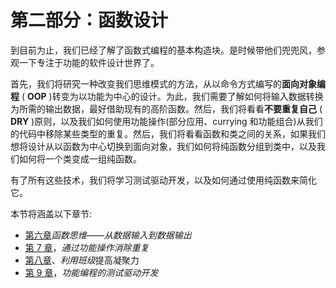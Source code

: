 # 第二部分：函数设计

到目前为止，我们已经了解了函数式编程的基本构造块。是时候带他们兜兜风，参观一下专注于功能的软件设计世界了。

首先，我们将研究一种改变我们思维模式的方法，从以命令方式编写的**面向对象编程** ( **OOP** )转变为以功能为中心的设计。为此，我们需要了解如何将输入数据转换为所需的输出数据，最好借助现有的高阶函数。然后，我们将看看**不要重复自己** ( **DRY** )原则，以及我们如何使用功能操作(部分应用、currying 和功能组合)从我们的代码中移除某些类型的重复。然后，我们将看看函数和类之间的关系，如果我们想将设计从以函数为中心切换到面向对象，我们如何将纯函数分组到类中，以及我们如何将一个类变成一组纯函数。

有了所有这些技术，我们将学习测试驱动开发，以及如何通过使用纯函数来简化它。

本节将涵盖以下章节:

*   [第六章](06.html)*函数思维——从数据输入到数据输出*
*   [第 7 章](07.html)，*通过功能操作消除重复*
*   [第八章](08.html)、*利用班级*提高凝聚力
*   [第 9 章](09.html)，*功能编程的测试驱动开发*